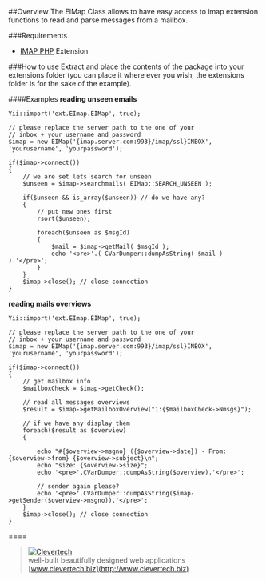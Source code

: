 ##Overview
The EIMap Class allows to have easy access to imap extension functions to read and parse messages from a mailbox.

###Requirements
 - [IMAP PHP](http://www.php.net/manual/es/book.imap.php) Extension 

###How to use
Extract and place the contents of the package into your extensions folder (you can place it where ever you wish, the extensions folder is for the sake of the example). 

####Examples
**reading unseen emails**  

	Yii::import('ext.EImap.EIMap', true);
	
	// please replace the server path to the one of your
	// inbox + your username and password
	$imap = new EIMap('{imap.server.com:993}/imap/ssl}INBOX', 'yourusername', 'yourpassword');
	
	if($imap->connect())
	{
		// we are set lets search for unseen
		$unseen = $imap->searchmails( EIMap::SEARCH_UNSEEN );
		
		if($unseen && is_array($unseen)) // do we have any?
		{
			// put new ones first
			rsort($unseen);
			
			foreach($unseen as $msgId)
			{
				$mail = $imap->getMail( $msgId );
				echo '<pre>'.( CVarDumper::dumpAsString( $mail ) ).'</pre>';
			}
		}
		$imap->close(); // close connection		
	}
	
**reading mails overviews**  

	Yii::import('ext.EImap.EIMap', true);
	
	// please replace the server path to the one of your
	// inbox + your username and password
	$imap = new EIMap('{imap.server.com:993}/imap/ssl}INBOX', 'yourusername', 'yourpassword');
	
	if($imap->connect())
	{
		// get mailbox info
		$mailboxCheck = $imap->getCheck();
		
		// read all messages overviews
		$result = $imap->getMailboxOverview("1:{$mailboxCheck->Nmsgs}");

		// if we have any display them
		foreach($result as $overview)
		{

			echo "#{$overview->msgno} ({$overview->date}) - From: {$overview->from} {$overview->subject}\n";
			echo "size: {$overview->size}";
			echo '<pre>'.CVarDumper::dumpAsString($overview).'</pre>';
			
			// sender again please?
			echo '<pre>'.CVarDumper::dumpAsString($imap->getSender($overview->msgno)).'</pre>';
		}
		$imap->close(); // close connection		
	}
	
====

> [![Clevertech](http://clevertech.biz/images/slir/w54-h36-c54:36/images/site/index/home/clevertech-logo.png)](http://www.clevertech.biz)    
well-built beautifully designed web applications  
[www.clevertech.biz](http://www.clevertech.biz)
